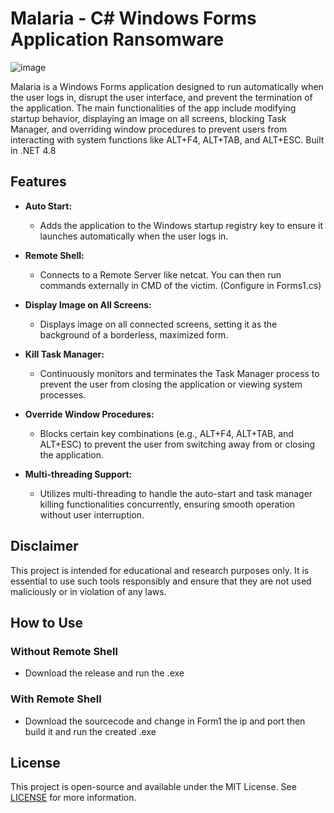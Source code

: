 # Malaria - C# Windows Forms Application Ransomware
![image](https://github.com/user-attachments/assets/3dc4112f-0094-4734-9743-efdff3ad37d8)

Malaria is a Windows Forms application designed to run automatically when the user logs in, disrupt the user interface, and prevent the termination of the application. The main functionalities of the app include modifying startup behavior, displaying an image on all screens, blocking Task Manager, and overriding window procedures to prevent users from interacting with system functions like ALT+F4, ALT+TAB, and ALT+ESC. Built in .NET 4.8

## Features

- **Auto Start:** 
  - Adds the application to the Windows startup registry key to ensure it launches automatically when the user logs in.
  
- **Remote Shell:** 
  - Connects to a Remote Server like netcat. You can then run commands externally in CMD of the victim. (Configure in Forms1.cs)
    
- **Display Image on All Screens:**
  - Displays image on all connected screens, setting it as the background of a borderless, maximized form.

- **Kill Task Manager:**
  - Continuously monitors and terminates the Task Manager process to prevent the user from closing the application or viewing system processes.

- **Override Window Procedures:**
  - Blocks certain key combinations (e.g., ALT+F4, ALT+TAB, and ALT+ESC) to prevent the user from switching away from or closing the application.

- **Multi-threading Support:**
  - Utilizes multi-threading to handle the auto-start and task manager killing functionalities concurrently, ensuring smooth operation without user interruption.

## Disclaimer

This project is intended for educational and research purposes only. It is essential to use such tools responsibly and ensure that they are not used maliciously or in violation of any laws. 

## How to Use

### Without Remote Shell

- Download the release and run the .exe
  
### With Remote Shell

- Download the sourcecode and change in Form1 the ip and port then build it and run the created .exe


## License

This project is open-source and available under the MIT License. See [LICENSE](LICENSE) for more information.
